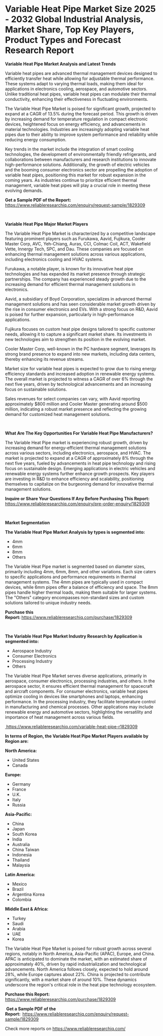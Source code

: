 <p><h1>Variable Heat Pipe Market Size 2025 - 2032 Global Industrial Analysis, Market Share, Top Key Players, Product Types and Forecast Research Report</h1></p><p><strong>Variable Heat Pipe Market Analysis and Latest Trends</strong></p>
<p><p>Variable heat pipes are advanced thermal management devices designed to efficiently transfer heat while allowing for adjustable thermal performance. These systems adapt to varying thermal loads, making them ideal for applications in electronics cooling, aerospace, and automotive sectors. Unlike traditional heat pipes, variable heat pipes can modulate their thermal conductivity, enhancing their effectiveness in fluctuating environments.</p><p>The Variable Heat Pipe Market is poised for significant growth, projected to expand at a CAGR of 13.5% during the forecast period. This growth is driven by increasing demand for temperature regulation in compact electronic devices, heightened focus on energy efficiency, and advancements in material technologies. Industries are increasingly adopting variable heat pipes due to their ability to improve system performance and reliability while reducing energy consumption.</p><p>Key trends in the market include the integration of smart cooling technologies, the development of environmentally friendly refrigerants, and collaborations between manufacturers and research institutions to innovate high-performance solutions. Additionally, the growth of electric vehicles and the booming consumer electronics sector are propelling the adoption of variable heat pipes, positioning this market for robust expansion in the coming years. As industries continue to prioritize efficient thermal management, variable heat pipes will play a crucial role in meeting these evolving demands.</p></p>
<p><strong>Get a Sample PDF of the Report:&nbsp;</strong> <a href="https://www.reliableresearchiq.com/enquiry/request-sample/1829309?utm_campaign=3068&utm_medium=2&utm_source=Github&utm_content=ia&utm_term=03042025&utm_id=variable-heat-pipe">https://www.reliableresearchiq.com/enquiry/request-sample/1829309</a></p>
<p>&nbsp;</p>
<p><strong>Variable Heat Pipe Major Market Players</strong></p>
<p><p>The Variable Heat Pipe Market is characterized by a competitive landscape featuring prominent players such as Furukawa, Aavid, Fujikura, Cooler Master Corp, AVC, Yeh-Chiang, Auras, CCI, Colmac Coil, ACT, Wakefield Vette, Innergy Tech, SPC, and Dau. These companies are focused on enhancing thermal management solutions across various applications, including electronics cooling and HVAC systems.</p><p>Furukawa, a notable player, is known for its innovative heat pipe technologies and has expanded its market presence through strategic partnerships. The company has experienced steady growth due to the increasing demand for efficient thermal management solutions in electronics.</p><p>Aavid, a subsidiary of Boyd Corporation, specializes in advanced thermal management solutions and has seen considerable market growth driven by the rise in consumer electronics and EVs. With a strong focus on R&D, Aavid is poised for further expansion, particularly in high-performance applications.</p><p>Fujikura focuses on custom heat pipe designs tailored to specific customer needs, allowing it to capture a significant market share. Its investments in new technologies aim to strengthen its position in the evolving market.</p><p>Cooler Master Corp, well-known in the PC hardware segment, leverages its strong brand presence to expand into new markets, including data centers, thereby enhancing its revenue streams.</p><p>Market size for variable heat pipes is expected to grow due to rising energy efficiency standards and increased adoption in renewable energy systems. The overall market is projected to witness a CAGR of over 6% through the next five years, driven by technological advancements and an increasing focus on sustainable solutions.</p><p>Sales revenues for select companies can vary, with Aavid reporting approximately $800 million and Cooler Master generating around $500 million, indicating a robust market presence and reflecting the growing demand for customized heat management solutions.</p></p>
<p>&nbsp;</p>
<p><strong>What Are The Key Opportunities For Variable Heat Pipe Manufacturers?</strong></p>
<p><p>The Variable Heat Pipe market is experiencing robust growth, driven by increasing demand for energy-efficient thermal management solutions across various sectors, including electronics, aerospace, and HVAC. The market is projected to expand at a CAGR of approximately 8% through the next five years, fueled by advancements in heat pipe technology and rising focus on sustainable design. Emerging applications in electric vehicles and renewable energy systems further enhance growth prospects. Key players are investing in R&D to enhance efficiency and scalability, positioning themselves to capitalize on the burgeoning demand for innovative thermal management solutions.</p></p>
<p><strong>Inquire or Share Your Questions If Any Before Purchasing This Report:</strong> <a href="https://www.reliableresearchiq.com/enquiry/pre-order-enquiry/1829309?utm_campaign=3068&utm_medium=2&utm_source=Github&utm_content=ia&utm_term=03042025&utm_id=variable-heat-pipe">https://www.reliableresearchiq.com/enquiry/pre-order-enquiry/1829309</a></p>
<p>&nbsp;</p>
<p><strong>Market Segmentation</strong></p>
<p><strong>The Variable Heat Pipe Market Analysis by types is segmented into:</strong></p>
<p><ul><li>4mm</li><li>6mm</li><li>8mm</li><li>Others</li></ul></p>
<p><p>The Variable Heat Pipe market is segmented based on diameter sizes, primarily including 4mm, 6mm, 8mm, and other variations. Each size caters to specific applications and performance requirements in thermal management systems. The 4mm pipes are typically used in compact devices, while 6mm pipes offer a balance of efficiency and space. The 8mm pipes handle higher thermal loads, making them suitable for larger systems. The "Others" category encompasses non-standard sizes and custom solutions tailored to unique industry needs.</p></p>
<p><strong>Purchase this Report:&nbsp;</strong><a href="https://www.reliableresearchiq.com/purchase/1829309?utm_campaign=3068&utm_medium=2&utm_source=Github&utm_content=ia&utm_term=03042025&utm_id=variable-heat-pipe">https://www.reliableresearchiq.com/purchase/1829309</a></p>
<p>&nbsp;</p>
<p><strong>The Variable Heat Pipe Market Industry Research by Application is segmented into:</strong></p>
<p><ul><li>Aerospace Industry</li><li>Consumer Electronics</li><li>Processing Industry</li><li>Others</li></ul></p>
<p><p>The Variable Heat Pipe Market serves diverse applications, primarily in aerospace, consumer electronics, processing industries, and others. In the aerospace sector, it ensures efficient thermal management for spacecraft and aircraft components. For consumer electronics, variable heat pipes optimize cooling in devices like smartphones and laptops, enhancing performance. In the processing industry, they facilitate temperature control in manufacturing and chemical processes. Other applications may include renewable energy and automotive sectors, highlighting the versatility and importance of heat management across various fields.</p></p>
<p><a href="https://www.reliableresearchiq.com/variable-heat-pipe-r1829309?utm_campaign=3068&utm_medium=2&utm_source=Github&utm_content=ia&utm_term=03042025&utm_id=variable-heat-pipe">&nbsp;https://www.reliableresearchiq.com/variable-heat-pipe-r1829309</a></p>
<p><strong>In terms of Region, the Variable Heat Pipe Market Players available by Region are:</strong></p>
<p>
    <p> <strong> North America: </strong>
        <ul>
            <li>United States</li>
            <li>Canada</li>
        </ul>
        </p> 
    <p> <strong> Europe: </strong>
        <ul>
            <li>Germany</li>
            <li>France</li>
            <li>U.K.</li>
            <li>Italy</li>
            <li>Russia</li>
        </ul>
        </p> 
    <p> <strong> Asia-Pacific: </strong>
        <ul>
            <li>China</li>
            <li>Japan</li>
            <li>South Korea</li>
            <li>India</li>
            <li>Australia</li>
            <li>China Taiwan</li>
            <li>Indonesia</li>
            <li>Thailand</li>
            <li>Malaysia</li>
        </ul>
        </p> 
    <p> <strong> Latin America: </strong>
        <ul>
            <li>Mexico</li>
            <li>Brazil</li>
            <li>Argentina Korea</li>
            <li>Colombia</li>
        </ul>
        </p> 
    <p> <strong> Middle East & Africa: </strong>
        <ul>
            <li>Turkey</li>
            <li>Saudi</li>
            <li>Arabia</li>
            <li>UAE</li>
            <li>Korea</li>
        </ul>
    </p>
    </p>
<p><p>The Variable Heat Pipe Market is poised for robust growth across several regions, notably in North America, Asia-Pacific (APAC), Europe, and China. APAC is anticipated to dominate the market, with an estimated share of approximately 40%, driven by rapid industrialization and technological advancements. North America follows closely, expected to hold around 28%, while Europe captures about 22%. China is projected to contribute significantly, with a market share of around 10%. These dynamics underscore the region's critical role in the heat pipe technology ecosystem.</p></p>
<p><strong>Purchase this Report: </strong><a href="https://www.reliableresearchiq.com/purchase/1829309?utm_campaign=3068&utm_medium=2&utm_source=Github&utm_content=ia&utm_term=03042025&utm_id=variable-heat-pipe">https://www.reliableresearchiq.com/purchase/1829309</a></p>
<p>&nbsp;<strong>Get a Sample PDF of the Report:&nbsp;&nbsp;</strong><a href="https://www.reliableresearchiq.com/enquiry/request-sample/1829309?utm_campaign=3068&utm_medium=2&utm_source=Github&utm_content=ia&utm_term=03042025&utm_id=variable-heat-pipe">https://www.reliableresearchiq.com/enquiry/request-sample/1829309</a></p>
<p><strong></strong></p>
<p>Check more reports on <a href="https://www.reliableresearchiq.com/?utm_campaign=3068&utm_medium=2&utm_source=Github&utm_content=ia&utm_term=03042025&utm_id=variable-heat-pipe">https://www.reliableresearchiq.com/</a></p>